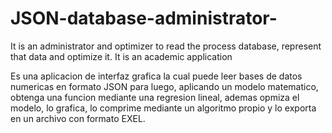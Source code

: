 # JSON-database-administrator-
It is an administrator and optimizer to read the process database, represent that data and optimize it. It is an academic application

Es una aplicacion de interfaz grafica la cual puede leer bases de datos numericas en formato JSON para luego, aplicando un modelo matematico,  
obtenga una funcion mediante una regresion lineal, ademas opmiza el modelo, lo grafica, lo comprime mediante un algoritmo propio y lo exporta en un archivo con formato EXEL.
